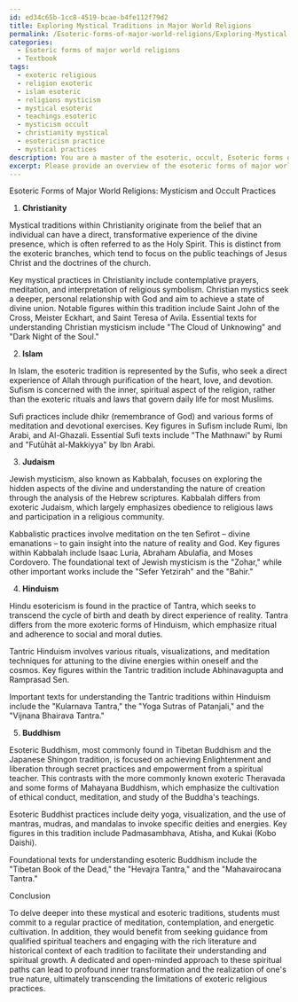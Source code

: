 ```yaml
---
id: ed34c65b-1cc8-4519-bcae-b4fe112f79d2
title: Exploring Mystical Traditions in Major World Religions
permalink: /Esoteric-forms-of-major-world-religions/Exploring-Mystical-Traditions-in-Major-World-Religions/
categories:
  - Esoteric forms of major world religions
  - Textbook
tags:
  - exoteric religious
  - religion exoteric
  - islam esoteric
  - religions mysticism
  - mystical esoteric
  - teachings esoteric
  - mysticism occult
  - christianity mystical
  - esotericism practice
  - mystical practices
description: You are a master of the esoteric, occult, Esoteric forms of major world religions and education, you have written many textbooks on the subject in ways that provide students with rich and deep understanding of the subject. You are being asked to write textbook-like sections on a topic and you do it with full context, explainability, and reliability in accuracy to the true facts of the topic at hand, in a textbook style that a student would easily be able to learn from, in a rich, engaging, and contextual way. Always include relevant context (such as formulas and history), related concepts, and in a way that someone can gain deep insights from.
excerpt: Please provide an overview of the esoteric forms of major world religions, focusing on the mystical and occult practices within Christianity, Islam, Judaism, Hinduism, and Buddhism. Include a summary of each religion's mystical traditions, practices, and beliefs, as well as some of the key texts and figures associated with these esoteric teachings. Also, provide an explanation of how these mystical aspects of each religion differ from their exoteric counterparts, and how a student can delve deeper into each tradition for spiritual growth and understanding.
---
```

Esoteric Forms of Major World Religions: Mysticism and Occult Practices

1. **Christianity**

Mystical traditions within Christianity originate from the belief that an individual can have a direct, transformative experience of the divine presence, which is often referred to as the Holy Spirit. This is distinct from the exoteric branches, which tend to focus on the public teachings of Jesus Christ and the doctrines of the church.

Key mystical practices in Christianity include contemplative prayers, meditation, and interpretation of religious symbolism. Christian mystics seek a deeper, personal relationship with God and aim to achieve a state of divine union. Notable figures within this tradition include Saint John of the Cross, Meister Eckhart, and Saint Teresa of Avila. Essential texts for understanding Christian mysticism include "The Cloud of Unknowing" and "Dark Night of the Soul."

2. **Islam**

In Islam, the esoteric tradition is represented by the Sufis, who seek a direct experience of Allah through purification of the heart, love, and devotion. Sufism is concerned with the inner, spiritual aspect of the religion, rather than the exoteric rituals and laws that govern daily life for most Muslims.

Sufi practices include dhikr (remembrance of God) and various forms of meditation and devotional exercises. Key figures in Sufism include Rumi, Ibn Arabi, and Al-Ghazali. Essential Sufi texts include "The Mathnawi" by Rumi and "Futūhāt al-Makkiyya" by Ibn Arabi.

3. **Judaism**

Jewish mysticism, also known as Kabbalah, focuses on exploring the hidden aspects of the divine and understanding the nature of creation through the analysis of the Hebrew scriptures. Kabbalah differs from exoteric Judaism, which largely emphasizes obedience to religious laws and participation in a religious community.

Kabbalistic practices involve meditation on the ten Sefirot – divine emanations – to gain insight into the nature of reality and God. Key figures within Kabbalah include Isaac Luria, Abraham Abulafia, and Moses Cordovero. The foundational text of Jewish mysticism is the "Zohar," while other important works include the "Sefer Yetzirah" and the "Bahir."

4. **Hinduism**

Hindu esotericism is found in the practice of Tantra, which seeks to transcend the cycle of birth and death by direct experience of reality. Tantra differs from the more exoteric forms of Hinduism, which emphasize ritual and adherence to social and moral duties.

Tantric Hinduism involves various rituals, visualizations, and meditation techniques for attuning to the divine energies within oneself and the cosmos. Key figures within the Tantric tradition include Abhinavagupta and Ramprasad Sen.

Important texts for understanding the Tantric traditions within Hinduism include the "Kularnava Tantra," the "Yoga Sutras of Patanjali," and the "Vijnana Bhairava Tantra."

5. **Buddhism**

Esoteric Buddhism, most commonly found in Tibetan Buddhism and the Japanese Shingon tradition, is focused on achieving Enlightenment and liberation through secret practices and empowerment from a spiritual teacher. This contrasts with the more commonly known exoteric Theravada and some forms of Mahayana Buddhism, which emphasize the cultivation of ethical conduct, meditation, and study of the Buddha's teachings.

Esoteric Buddhist practices include deity yoga, visualization, and the use of mantras, mudras, and mandalas to invoke specific deities and energies. Key figures in this tradition include Padmasambhava, Atisha, and Kukai (Kobo Daishi).

Foundational texts for understanding esoteric Buddhism include the "Tibetan Book of the Dead," the "Hevajra Tantra," and the "Mahavairocana Tantra."

Conclusion

To delve deeper into these mystical and esoteric traditions, students must commit to a regular practice of meditation, contemplation, and energetic cultivation. In addition, they would benefit from seeking guidance from qualified spiritual teachers and engaging with the rich literature and historical context of each tradition to facilitate their understanding and spiritual growth. A dedicated and open-minded approach to these spiritual paths can lead to profound inner transformation and the realization of one's true nature, ultimately transcending the limitations of exoteric religious practices.
